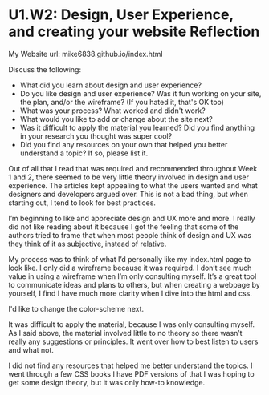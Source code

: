 # U1.W2: Design, User Experience, and creating your website Reflection

My Website url: mike6838.github.io/index.html

Discuss the following:
* What did you learn about design and user experience? 
* Do you like design and user experience? Was it fun working on your site, the plan, and/or the wireframe? (If you hated it, that's OK too)
* What was your process? What worked and didn't work?
* What would you like to add or change about the site next?
* Was it difficult to apply the material you learned? Did you find anything in your research you thought was super cool?
* Did you find any resources on your own that helped you better understand a topic? If so, please list it.

Out of all that I read that was required and recommended throughout Week 1 and 2, there seemed to be very little theory involved in design and user experience. The articles kept appealing to what the users wanted and what designers and developers argued over. This is not a bad thing, but when starting out, I tend to look for best practices. 

I’m beginning to like and appreciate design and UX more and more. I really did not like reading about it because I got the feeling that some of the authors tried to frame that when most people think of design and UX was they think of it as subjective, instead of relative. 

My process was to think of what I’d personally like my index.html page to look like. I only did a wireframe because it was required. I don’t see much value in using a wireframe when I’m only consulting myself. It’s a great tool to communicate ideas and plans to others, but when creating a webpage by yourself, I find I have much more clarity when I dive into the html and css. 

I'd like to change the color-scheme next.

It was difficult to apply the material, because I was only consulting myself. As I said above, the material involved little to no theory so there wasn’t really any suggestions or principles. It went over how to best listen to users and what not.

I did not find any resources that helped me better understand the topics. I went through a few CSS books I have PDF versions of that I was hoping to get some design theory, but it was only how-to knowledge. 
